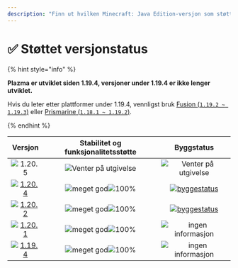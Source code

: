 ```yaml
---
description: "Finn ut hvilken Minecraft: Java Edition-versjon som støttes av Plazma."
---
```


# ✅ Støttet versjonstatus

{% hint style="info" %}

**Plazma er utviklet siden 1.19.4, versjoner under 1.19.4 er ikke lenger utviklet.**

Hvis du leter etter plattformer under 1.19.4, vennligst bruk [Fusion (`1.19.2 ~ 1.19.3`)](https://github.com/RuinedTechnologyUnify/Fusion) eller [Prismarine (`1.18.1 ~ 1.19.2`)](https://github.com/PrismarineTeam/Prismarine).

{% endhint %}

[wtr]: <https://badge.plazmamc.org/0/Venter på utgivelse>
[ukn]: https://badge.plazmamc.org/0/ingen%20informasjon
[vgd]: https://badge.plazmamc.org/1/meget%20god
[100]: https://badge.plazmamc.org/prosent/100

|                                      Versjon                                      | Stabilitet    og    funksjonalitetsstøtte |                                              Byggstatus                                              |
| :-------------------------------------------------------------------------------: | :---------------------------------------: | :--------------------------------------------------------------------------------------------------: |
|                   ![1.20.5](https://badge.plazmamc.org/0/1.20.5)                  |        ![Venter på utgivelse][wtr]        |                                      ![Venter på utgivelse][wtr]                                     |
| [![1.20.4](https://badge.plazmamc.org/2/1.20.4)](https://git.plazmamc.org/1.20.4) |       ![meget god][vgd]![100%][100]       | [![byggestatus](https://build.plazmamc.org/1.20.4)](https://build.plazmamc.org/1.20.4?redirect=true) |
| [![1.20.2](https://badge.plazmamc.org/6/1.20.2)](https://git.plazmamc.org/1.20.2) |       ![meget god][vgd]![100%][100]       | [![byggestatus](https://build.plazmamc.org/1.20.2)](https://build.plazmamc.org/1.20.2?redirect=true) |
| [![1.20.1](https://badge.plazmamc.org/4/1.20.1)](https://git.plazmamc.org/1.20.1) |       ![meget god][vgd]![100%][100]       |                                       ![ingen informasjon][ukn]                                      |
| [![1.19.4](https://badge.plazmamc.org/4/1.19.4)](https://git.plazmamc.org/1.19.4) |       ![meget god][vgd]![100%][100]       |                                       ![ingen informasjon][ukn]                                      |
